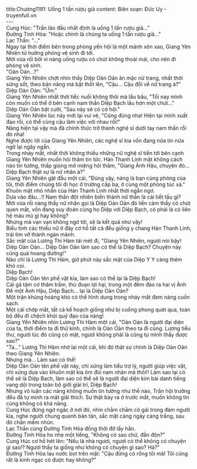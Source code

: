 title:Chương1191: Uống 1 tấn rượu giả
content:
Biên soạn: Đức Uy - truyenfull.vn<br>---<br>Cung Húc: "Trần lão đầu nhất định là uống 1 tấn rượu giả..."<br>Đường Tinh Hỏa: "Hoặc chính là chúng ta uống 1 tấn rượu giả..."<br>Lạc Thần: "..."<br>Ngay tại thời điểm bên trong phòng yến hội là một mảnh xôn xao, Giang Yên Nhiên từ hướng phòng vệ sinh đi tới.<br>Mới vừa rồi bởi vì nàng uống rượu có chút không thoải mái, cho nên đi phòng vệ sinh.<br>"Oản Oản...?"<br>Giang Yên Nhiên chợt nhìn thấy Diệp Oản Oản ăn mặc nữ trang, nhất thời sửng sốt, theo bản năng mà bật thốt lên, "Cậu... Cậu đổi về nữ trang à?"<br>Diệp Oản Oản: "Ừm."<br>Giang Yên Nhiên nhất thời tiếc nuối không thôi mà lầu bầu, "Tối nay mình còn muốn có thể ở bên cạnh nam thần Diệp Bạch lâu hơn một chút..."<br>Diệp Oản Oản bật cười, "Sau này sẽ có cơ hội."<br>Giang Yên Nhiên lúc này mới lại vui vẻ, "Cũng đúng nha! Hiện tại mình xuất đạo rồi, có thể cùng cậu làm việc với nhau rồi!"<br>Nàng hiện tại vậy mà đã chính thức trở thành nghệ sĩ dưới tay nam thần rồi đó nha!<br>Nghe được lời của Giang Yên Nhiên, các nghệ sĩ kia vốn đang nửa tin nửa ngờ lại ngây ngẩn.<br>Trong nháy mắt, nhất thời không thiếu những nữ nghệ sĩ tiến tới bên cạnh Giang Yên Nhiên muốn hỏi thăm tin tức. Hàn Thanh Linh mặt không cách nào tin tưởng, thấp giọng mở miệng hỏi thăm, "Giang Ảnh Hậu, chuyện đó... Diệp Bạch thật sự là nữ nhân à?"<br>Giang Yên Nhiên gật đầu một cái, "Đúng vậy, nàng là bạn cùng phòng của tôi, thời điểm chúng tôi đi học ở trường cấp ba, ở cùng một phòng túc xá."<br>Khuôn mặt nhỏ nhắn của Hàn Thanh Linh nhất thời ngẩn ngơ.<br>Dựa vào đâu...!! Nam thần đột nhiên biến thành nữ thần là cái tiết tấu gì?<br>Mới vừa rồi nàng thấy nữ nhân gọi là Diệp Oản Oản đó liền cảm thấy có chút quen mắt, vốn đang suy đoán cùng họ Diệp với Diệp Bạch, có phải là có liên hệ máu mủ gì hay không?<br>Nhưng mà vạn vạn không ngờ tới, sẽ là kết quả như vậy!<br>Biểu tình các thiếu nữ ở đây cơ hồ tất cả đều giống y chang Hàn Thanh Linh, trái tim vỡ thành ngàn mảnh.<br>Sắc mặt của Lương Thi Hàm tái mét đi, "Giang Yên Nhiên, ngươi nói bậy! Diệp Oản Oản... Diệp Oản Oản làm sao có thể là Diệp Bạch? Chuyện này cũng quá hoang đường!"<br>Nào chỉ là Lương Thi Hàm, giờ phút này sắc mặt của Diệp Y Y càng thêm khó coi.<br>Diệp Bạch!<br>Diệp Oản Oản tên phế vật kia, làm sao có thể lại là Diệp Bạch!<br>Cái gã tâm cơ thâm trầm, thủ đoạn lợi hại, trong một đêm đào ra hai vị Ảnh Đế một Ảnh Hậu, Diệp Bạch... lại là Diệp Oản Oản?<br>Một trận khủng hoảng khó có thể hình dung trong nháy mắt đem nàng cuốn sạch.<br>Một cái chớp mắt, tất cả kế hoạch giống như bị cuồng phong quét qua, toàn bộ đều đi chệch khỏi quỹ đạo của nàng!<br>Giang Yên Nhiên nhìn Lương Thi Hàm một cái, "Oản Oản là người đại diện của ta, thời điểm ta đi thử kính, chính là Oản Oản theo ta đi cùng. Lương tiểu thư, ngươi lúc đó cũng có mặt, ngươi không phải là cũng tự mình thấy được sao?"<br>"Ta..." Lương Thi Hàm nhớ lại một cái, khi đó thật sự chính là Diệp Oản Oản theo Giang Yên Nhiên.<br>Nhưng mà... Làm sao có thể!<br>Diệp Oản Oản tên phế vật này, chỉ xứng làm tiểu trợ lý, người giúp việc vặt, chỉ xứng dựa vào khuôn mặt kia ôm đùi nam nhân mà thôi!! Làm sao lại có thể sẽ là Diệp Bạch, làm sao có thể sẽ là người đại diện kim bài danh tiếng vang dội trong toàn bộ giới giải trí, Diệp Bạch!<br>Nhưng vô luận các nàng không muốn tin tưởng như thế nào, Trần hội trưởng đều đã tự mình ra mặt giải thích. Sự thật bày ra ở trước mắt, muốn không tin cũng không có khả năng.<br>Cung Húc đứng ngơ ngác ở nơi đó, nhìn chằm chằm cô gái trong đám người kia, nghe người chung quanh bàn tán, sắc mặt càng ngày càng trắng, sau đó chân mềm nhũn.<br>Lạc Thần cùng Đường Tinh Hỏa đồng thời đỡ lấy hắn.<br>Đường Tinh Hỏa ho nhẹ một tiếng, "Không có sao chứ, đần độn?"<br>Cung Húc cơ hồ hét lên: "Nếu là nhà ngươi, ngươi có thể không có chuyện gì sao!? Ngươi thấy ta giống như không có chuyện gì sao? Hả?"<br>Đường Tinh Hỏa lau nước bọt trên mặt: "Cậu đừng có rống tôi mà! Tôi cũng rất là kinh ngạc có được hay không?"